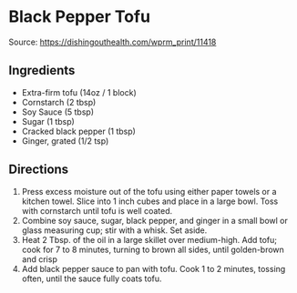 # Black Pepper Tofu

Source: https://dishingouthealth.com/wprm_print/11418

## Ingredients

- Extra-firm tofu (14oz / 1 block)
- Cornstarch (2 tbsp)
- Soy Sauce (5 tbsp)
- Sugar (1 tbsp)
- Cracked black pepper (1 tbsp)
- Ginger, grated (1/2 tsp)

## Directions

1. Press excess moisture out of the tofu using either paper towels or a kitchen towel. Slice into 1 inch cubes and place in a large bowl. Toss with cornstarch until tofu is well coated.
2. Combine soy sauce, sugar, black pepper, and ginger in a small bowl or glass measuring cup; stir with a whisk. Set aside.
3. Heat 2 Tbsp. of the oil in a large skillet over medium-high. Add tofu; cook for 7 to 8 minutes, turning to brown all sides, until golden-brown and crisp
4. Add black pepper sauce to pan with tofu. Cook 1 to 2 minutes, tossing often, until the sauce fully coats tofu.
